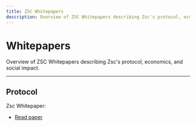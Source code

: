 ```yaml
---
title: ZSC Whitepapers
description: Overview of ZSC Whitepapers describing Zsc's protocol, economics, and social impact.
---
```

# Whitepapers

Overview of ZSC Whitepapers describing Zsc's protocol, economics, and social impact.

___

## Protocol

Zsc Whitepaper: 

* [Read paper](https://zsc-ztchain.github.io/white-paper/)




